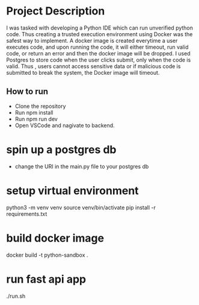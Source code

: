 # Project Description

I was tasked with developing a Python IDE which can run unverified python code. Thus creating a
trusted execution environment using Docker was the safest way to implement. A docker image is created everytime a user executes code, and upon running the code, it will either timeout, run valid code, or return an error and then the docker image will be dropped. I used Postgres to store
code when the user clicks submit, only when the code is valid. Thus , users cannot access sensitive data or if malicious code is submitted to break the system, the Docker image will timeout.

## How to run

- Clone the repository
- Run npm install
- Run npm run dev
- Open VSCode and nagivate to backend.

# spin up a postgres db

- change the URI in the main.py file to your postgres db

# setup virtual environment

python3 -m venv venv
source venv/bin/activate
pip install -r requirements.txt

# build docker image

docker build -t python-sandbox .

# run fast api app

./run.sh

